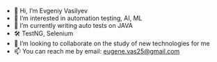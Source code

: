 - 👋 Hi, I’m Evgeniy Vasilyev
- 👀 I’m interested in automation testing, AI, ML
- 🌱 I’m currently writing auto tests on JAVA
- 🛠 TestNG, Selenium
- 💞️ I’m looking to collaborate on the study of new technologies for me
- 📫 You can reach me by email: eugene.vas25@gmail.com

<!---
eugenevas/eugenevas is a ✨ special ✨ repository because its `README.md` (this file) appears on your GitHub profile.
You can click the Preview link to take a look at your changes.
--->
